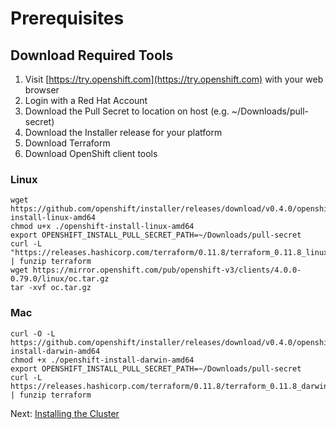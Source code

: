 # Prerequisites

## Download Required Tools

1. Visit [https://try.openshift.com](https://try.openshift.com) with your web browser
1. Login with a Red Hat Account
1. Download the Pull Secret to location on host (e.g. ~/Downloads/pull-secret)
1. Download the Installer release for your platform
1. Download Terraform
1. Download OpenShift client tools

### Linux

```
wget https://github.com/openshift/installer/releases/download/v0.4.0/openshift-install-linux-amd64
chmod u+x ./openshift-install-linux-amd64
export OPENSHIFT_INSTALL_PULL_SECRET_PATH=~/Downloads/pull-secret
curl -L "https://releases.hashicorp.com/terraform/0.11.8/terraform_0.11.8_linux_amd64.zip" | funzip terraform
wget https://mirror.openshift.com/pub/openshift-v3/clients/4.0.0-0.79.0/linux/oc.tar.gz
tar -xvf oc.tar.gz
```

### Mac

```
curl -O -L https://github.com/openshift/installer/releases/download/v0.4.0/openshift-install-darwin-amd64
chmod +x ./openshift-install-darwin-amd64
export OPENSHIFT_INSTALL_PULL_SECRET_PATH=~/Downloads/pull-secret
curl -L https://releases.hashicorp.com/terraform/0.11.8/terraform_0.11.8_darwin_amd64.zip | funzip terraform
```

Next: [Installing the Cluster](02-install.md)
